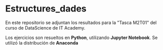 # Estructures_dades

En este repositorio se adjuntan los resultados para la "Tasca M2T01" del curso de DataScience de IT Academy.

Los ejercicios son resueltos en **Python**, utilizando **Jupyter Notebook**. Se utilizó la distribución de **Anaconda**
